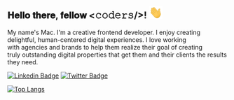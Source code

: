 <h2> 𝐇𝐞𝐥𝐥𝐨 𝐭𝐡𝐞𝐫𝐞, 𝐟𝐞𝐥𝐥𝐨𝐰 <𝚌𝚘𝚍𝚎𝚛𝚜/>! <img src="https://raw.githubusercontent.com/ABSphreak/ABSphreak/master/gifs/Hi.gif" width="30px"></h2>

My name's Mac. I'm a creative frontend developer. I enjoy creating delightful, human-centered digital experiences. I love working with agencies and brands to help them realize their goal of creating truly outstanding digital properties that get them and their clients the results they need.

[![Linkedin Badge](https://img.shields.io/badge/-LinkedIn-blue?style=flat-square&logo=Linkedin&logoColor=white&link=https://www.linkedin.com/in/maclevison)](https://www.linkedin.com/in/maclevison/) [![Twitter Badge](https://img.shields.io/badge/-@maclevison-1ca0f1?style=flat-square&labelColor=1ca0f1&logo=twitter&logoColor=white&link=https://twitter.com/Harshkhatri24)](https://twitter.com/maclevison) 

[![Top Langs](https://github-readme-stats.vercel.app/api/top-langs/?username=maclevison&layout=compact&hide=php)](http://maclevison.com)
<!--
**maclevison/maclevison** is a ✨ _special_ ✨ repository because its `README.md` (this file) appears on your GitHub profile.

Here are some ideas to get you started:

- 🔭 I’m currently working on ...
- 🌱 I’m currently learning ...
- 👯 I’m looking to collaborate on ...
- 🤔 I’m looking for help with ...
- 💬 Ask me about ...
- 📫 How to reach me: ...
- 😄 Pronouns: ...
- ⚡ Fun fact: ...
-->
